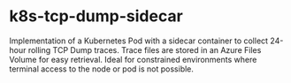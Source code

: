 # k8s-tcp-dump-sidecar
Implementation of a Kubernetes Pod with a sidecar container to collect 24-hour rolling TCP Dump traces. Trace files are stored in an Azure Files Volume for easy retrieval. Ideal for constrained environments where terminal access to the node or pod is not possible.
